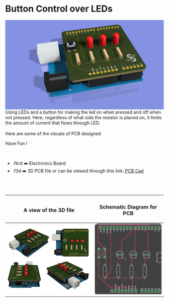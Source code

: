 <h1>Button Control over LEDs</h1>

<div>
   <img width=550 align=right src="https://github.com/Electroversity/Electroverse/blob/main/PCB%20Designs/27-Button%20Control%20over%20LEDs/img1.png"/>
   <p>Using LEDs and a button for making the led on when pressed and off when not pressed. Here, regardless of what side the resistor is placed on, it limits the amount of current that flows through LED.
  <br><br>Here are some of the visuals of PCB designed<br>
        
   Have Fun !
  </p>
<br>

   - .fbrd ➡️ Electronics Board
   - .f3d  ➡️ 3D PCB file or can be viewed through this link:<a href="https://a360.co/3gDpVv4"> PCB Cad</a>
   
   
<br> <br> 
<div align=center>
   
| <h3>A view of the 3D file</h2> | <h3>Schematic Diagram for PCB</h3> |      
| --- | --- |
| <img width=600 align=center src="https://github.com/Electroversity/Electroverse/blob/main/PCB%20Designs/27-Button%20Control%20over%20LEDs/img2.png"/><br><img width=600 align=center src="https://github.com/Electroversity/Electroverse/blob/main/PCB%20Designs/27-Button%20Control%20over%20LEDs/img3.png"/> |    <img width="400" src="https://github.com/Electroversity/Electroverse/blob/main/PCB%20Designs/27-Button%20Control%20over%20LEDs/PCB%20view.png"> | 
 
</div>

 
